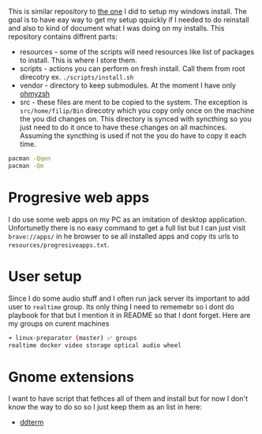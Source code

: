 This is similar repository to [the one](https://github.com/filipizydorczyk/windows-preparator) I did to setup my windows install. The goal is to have eay way to get my setup qquickly if I needed to do reinstall and also to kind of document what I was doing on my installs. This repository contains diffrent parts:

- resources - some of the scripts will need resources like list of packages to install. This is where I store them.
- scripts - actions you can perform on fresh install. Call them from root direcotry ex. `./scripts/install.sh`
- vendor - directory to keep submodules. At the moment I have only [ohmyzsh](https://github.com/ohmyzsh/ohmyzsh)
- src - these files are ment to be copied to the system. The exception is `src/home/filip/Bin` direcotry which you copy only once on the machine the you did changes on. This directory is synced with syncthing so you just need to do it once to have these changes on all machinces. Assuming the syncthing is used if not the you do have to copy it each time.

```sh
pacman -Qqen
pacman -Qm
```

# Progresive web apps

I do use some web apps on my PC as an imitation of desktop application. Unfortunetly there is no easy command to get a full list but I can just visit `brave://apps/` in he browser to se all installed apps and copy its urls to `resources/progresiveapps.txt`.

# User setup

Since I do some audio stuff and I often run jack server its important to add user to `realtime` group. Its only thing I need to rememebr so i dont do playbook for that but I mention it in README so that I dont forget. Here are my groups on curent machines

```sh
➜ linux-preparator (master) ✅ groups
realtime docker video storage optical audio wheel
```

# Gnome extensions

I want to have script that fethces all of them and install but for now I don't know the way to do so so I just keep them as an list in here:

- [ddterm](https://extensions.gnome.org/extension/3780/ddterm/)
